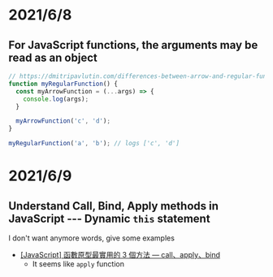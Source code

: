 # 2021/6/8
## For JavaScript functions, the arguments may be read as an object

```javascript
// https://dmitripavlutin.com/differences-between-arrow-and-regular-functions/
function myRegularFunction() {
  const myArrowFunction = (...args) => {
    console.log(args);
  }

  myArrowFunction('c', 'd');
}

myRegularFunction('a', 'b'); // logs ['c', 'd']
```

# 2021/6/9
## Understand Call, Bind, Apply methods in JavaScript --- Dynamic `this` statement
I don't want anymore words, give some examples
- [[JavaScript] 函數原型最實用的 3 個方法 — call、apply、bind](https://realdennis.medium.com/javascript-%E8%81%8A%E8%81%8Acall-apply-bind%E7%9A%84%E5%B7%AE%E7%95%B0%E8%88%87%E7%9B%B8%E4%BC%BC%E4%B9%8B%E8%99%95-2f82a4b4dd66)
  - It seems like `apply` function 